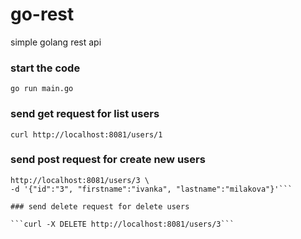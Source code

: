 # go-rest
simple golang rest api

### start the code

```go run main.go```
 
### send get request for list users

```curl http://localhost:8081/users/1```

### send post request for create new users

```curl POST -H "Content-Type: application/json" \
http://localhost:8081/users/3 \
-d '{"id":"3", "firstname":"ivanka", "lastname":"milakova"}'```

### send delete request for delete users

```curl -X DELETE http://localhost:8081/users/3```
